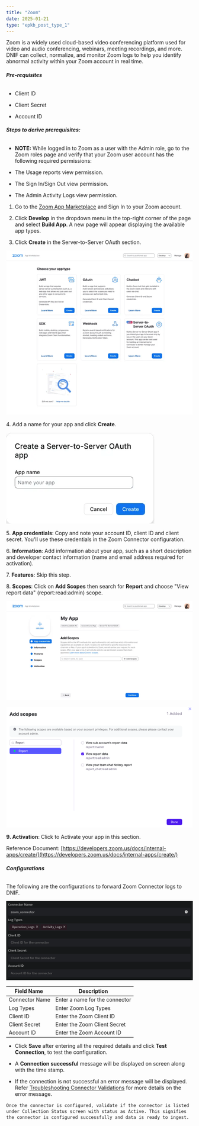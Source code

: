 ```yaml
---
title: "Zoom"
date: 2025-01-21
type: "epkb_post_type_1"
---
```


Zoom is a widely used cloud-based video conferencing platform used for video and audio conferencing, webinars, meeting recordings, and more. DNIF can collect, normalize, and monitor Zoom logs to help you identify abnormal activity within your Zoom account in real time.

###### **Pre-requisites**

- Client ID

- Client Secret

- Account ID

###### **Steps to derive prerequisites:**

- **NOTE:** While logged in to Zoom as a user with the Admin role, go to the Zoom roles page and verify that your Zoom user account has the following required permissions:

- The Usage reports view permission.

- The Sign In/Sign Out view permission.

- The Admin Activity Logs view permission.

1. Go to the [Zoom App Marketplace](https://marketplace.zoom.us/) and Sign In to your Zoom account.

3. Click **Develop** in the dropdown menu in the top-right corner of the page and select **Build App**. A new page will appear displaying the available app types.

5. Click **Create** in the Server-to-Server OAuth section.  
      
    

![image 1-Dec-08-2023-12-40-11-7962-PM](./Zoom-img/Zoom-1.webp)

4\. Add a name for your app and click **Create**.

![image 2-Dec-08-2023-12-42-06-0564-PM](./Zoom-img/Zoom-2.webp)

5. **App credentials**: Copy and note your account ID, client ID and client secret. You'll use these credentials in the Zoom Connector configuration.

6. **Information**: Add information about your app, such as a short description and developer contact information (name and email address required for activation).

7. **Features**: Skip this step.

8. **Scopes**: Click on **Add Scopes** then search for **Report** and choose "View report data" (report:read:admin) scope.

![image 3-4](./Zoom-img/Zoom-3.webp)

![image 4-4](./Zoom-img/Zoom-4.webp)

**9\. Activation**: Click to Activate your app in this section.

Reference Document: [https://developers.zoom.us/docs/internal-apps/create/](https://developers.zoom.us/docs/internal-apps/create/)

###### **Configurations**

The following are the configurations to forward Zoom Connector logs to DNIF.‌

![image 5-3](./Zoom-img/Zoom-5.webp)

| **Field Name**  | **Description** |
| --- | --- |
| Connector Name | Enter a name for the connector |
| Log Types | Enter Zoom Log Types |
| Client ID | Enter the Zoom Client ID |
| Client Secret | Enter the Zoom Client Secret |
| Account ID | Enter the Zoom Account ID |

- Click **Save** after entering all the required details and click **Test Connection**, to test the configuration.

- A **Connection successful** message will be displayed on screen along with the time stamp.

- If the connection is not successful an error message will be displayed. Refer [Troubleshooting Connector Validations](https://dnif.it/kb/troubleshooting-and-debugging/troubleshooting-connector-validations/) for more details on the error message.

```
Once the connector is configured, validate if the connector is listed under Collection Status screen with status as Active. This signifies the connector is configured successfully and data is ready to ingest.
```
